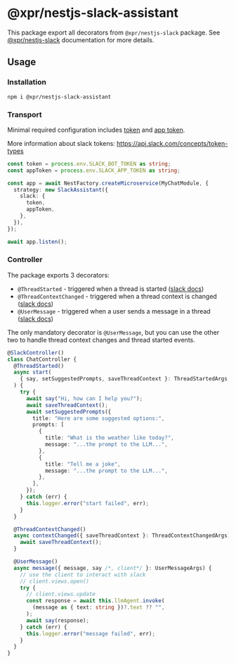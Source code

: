 # @xpr/nestjs-slack-assistant

This package export all decorators from `@xpr/nestjs-slack` package. See
[@xpr/nestjs-slack](../nestjs-slack/readme.md) documentation for more details.

## Usage

### Installation

```shell
npm i @xpr/nestjs-slack-assistant
```

### Transport

Minimal required configuration includes
[token](https://api.slack.com/concepts/token-types#bot) and
[app token](https://api.slack.com/concepts/token-types#app-level).

More information about slack tokens: https://api.slack.com/concepts/token-types

```typescript
const token = process.env.SLACK_BOT_TOKEN as string;
const appToken = process.env.SLACK_APP_TOKEN as string;

const app = await NestFactory.createMicroservice(MyChatModule, {
  strategy: new SlackAssistant({
    slack: {
      token,
      appToken,
    },
  }),
});

await app.listen();
```

### Controller

The package exports 3 decorators:

- `@ThreadStarted` - triggered when a thread is started
  ([slack docs](https://tools.slack.dev/bolt-js/concepts/ai-apps/#handling-new-thread))
- `@ThreadContextChanged` - triggered when a thread context is changed
  ([slack docs](https://tools.slack.dev/bolt-js/concepts/ai-apps/#handling-thread-context-changes))
- `@UserMessage` - triggered when a user sends a message in a thread
  ([slack docs](https://tools.slack.dev/bolt-js/concepts/ai-apps/#handling-user-messages))

The only mandatory decorator is `@UserMessage`, but you can use the other two to
handle thread context changes and thread started events.

```typescript
@SlackController()
class ChatController {
  @ThreadStarted()
  async start(
    { say, setSuggestedPrompts, saveThreadContext }: ThreadStartedArgs,
  ) {
    try {
      await say("Hi, how can I help you?");
      await saveThreadContext();
      await setSuggestedPrompts({
        title: "Here are some suggested options:",
        prompts: [
          {
            title: "What is the weather like today?",
            message: "...the prompt to the LLM...",
          },
          {
            title: "Tell me a joke",
            message: "...the prompt to the LLM...",
          },
        ],
      });
    } catch (err) {
      this.logger.error("start failed", err);
    }
  }

  @ThreadContextChanged()
  async contextChanged({ saveThreadContext }: ThreadContextChangedArgs) {
    await saveThreadContext();
  }

  @UserMessage()
  async message({ message, say /*, client*/ }: UserMessageArgs) {
    // use the client to interact with slack
    // client.views.open()
    try {
      // client.views.update
      const response = await this.llmAgent.invoke(
        (message as { text: string })?.text ?? "",
      );
      await say(response);
    } catch (err) {
      this.logger.error("message failed", err);
    }
  }
}
```

